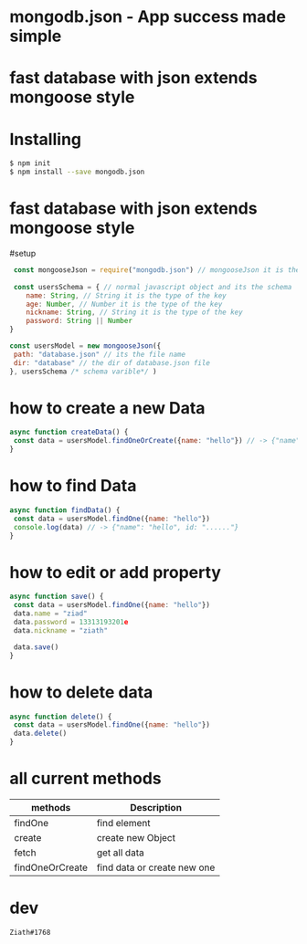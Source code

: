 # mongodb.json - App success made simple
# fast database with json extends mongoose style

# Installing

```bash
$ npm init
$ npm install --save mongodb.json
```

# fast database with json extends mongoose style

#setup
```js
 const mongooseJson = require("mongodb.json") // mongooseJson it is the class of the package
 
 const usersSchema = { // normal javascript object and its the schema
    name: String, // String it is the type of the key
    age: Number, // Number it is the type of the key
    nickname: String, // String it is the type of the key
    password: String || Number 
}

const usersModel = new mongooseJson({
 path: "database.json" // its the file name
 dir: "database" // the dir of database.json file
}, usersSchema /* schema varible*/ ) 
```

# how to create a new Data

```js
async function createData() {
 const data = usersModel.findOneOrCreate({name: "hello"}) // -> {"name": "hello"}
}
```
# how to find Data

```js
async function findData() {
 const data = usersModel.findOne({name: "hello"}) 
 console.log(data) // -> {"name": "hello", id: "......"}
}
```
# how to edit or add property

```js
async function save() {
 const data = usersModel.findOne({name: "hello"}) 
 data.name = "ziad"
 data.password = 13313193201e
 data.nickname = "ziath"

 data.save()
}
```

# how to delete data

```js
async function delete() {
 const data = usersModel.findOne({name: "hello"}) 
 data.delete()
}
```

# all current methods 

| methods      | Description |
| ----------- | ----------- |
| findOne     | find element|
| create      | create new Object|
| fetch       |get all data|
|findOneOrCreate| find data or create new one|

# dev

```bash
Ziath#1768
```

